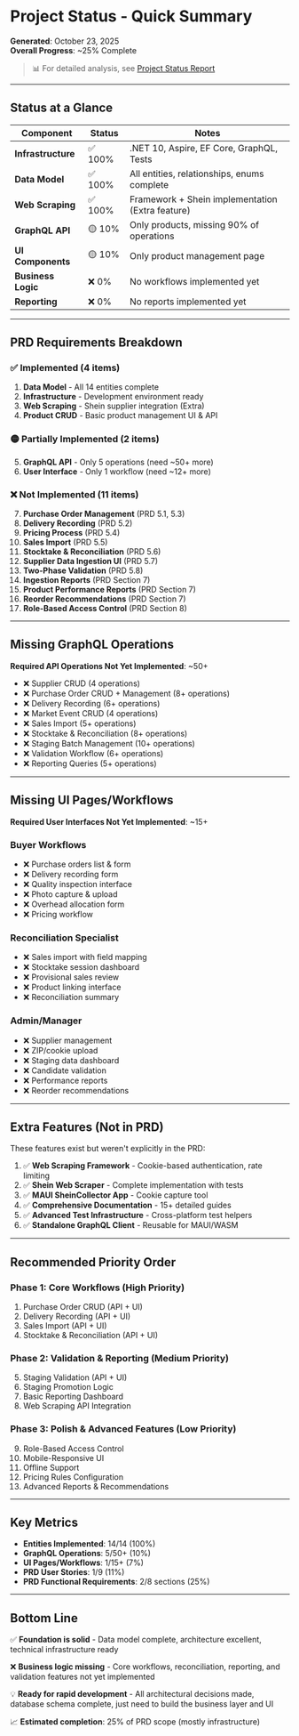 # Project Status - Quick Summary

**Generated**: October 23, 2025  
**Overall Progress**: ~25% Complete

> 📊 For detailed analysis, see [Project Status Report](project-status.md)

---

## Status at a Glance

| Component | Status | Notes |
|-----------|--------|-------|
| **Infrastructure** | ✅ 100% | .NET 10, Aspire, EF Core, GraphQL, Tests |
| **Data Model** | ✅ 100% | All entities, relationships, enums complete |
| **Web Scraping** | ✅ 100% | Framework + Shein implementation (Extra feature) |
| **GraphQL API** | 🟡 10% | Only products, missing 90% of operations |
| **UI Components** | 🟡 10% | Only product management page |
| **Business Logic** | ❌ 0% | No workflows implemented yet |
| **Reporting** | ❌ 0% | No reports implemented yet |

---

## PRD Requirements Breakdown

### ✅ Implemented (4 items)

1. **Data Model** - All 14 entities complete
2. **Infrastructure** - Development environment ready
3. **Web Scraping** - Shein supplier integration (Extra)
4. **Product CRUD** - Basic product management UI & API

### 🟡 Partially Implemented (2 items)

5. **GraphQL API** - Only 5 operations (need ~50+ more)
6. **User Interface** - Only 1 workflow (need ~12+ more)

### ❌ Not Implemented (11 items)

7. **Purchase Order Management** (PRD 5.1, 5.3)
8. **Delivery Recording** (PRD 5.2)
9. **Pricing Process** (PRD 5.4)
10. **Sales Import** (PRD 5.5)
11. **Stocktake & Reconciliation** (PRD 5.6)
12. **Supplier Data Ingestion UI** (PRD 5.7)
13. **Two-Phase Validation** (PRD 5.8)
14. **Ingestion Reports** (PRD Section 7)
15. **Product Performance Reports** (PRD Section 7)
16. **Reorder Recommendations** (PRD Section 7)
17. **Role-Based Access Control** (PRD Section 8)

---

## Missing GraphQL Operations

**Required API Operations Not Yet Implemented**: ~50+

- ❌ Supplier CRUD (4 operations)
- ❌ Purchase Order CRUD + Management (8+ operations)
- ❌ Delivery Recording (6+ operations)
- ❌ Market Event CRUD (4 operations)
- ❌ Sales Import (5+ operations)
- ❌ Stocktake & Reconciliation (8+ operations)
- ❌ Staging Batch Management (10+ operations)
- ❌ Validation Workflow (6+ operations)
- ❌ Reporting Queries (5+ operations)

---

## Missing UI Pages/Workflows

**Required User Interfaces Not Yet Implemented**: ~15+

### Buyer Workflows
- ❌ Purchase orders list & form
- ❌ Delivery recording form
- ❌ Quality inspection interface
- ❌ Photo capture & upload
- ❌ Overhead allocation form
- ❌ Pricing workflow

### Reconciliation Specialist
- ❌ Sales import with field mapping
- ❌ Stocktake session dashboard
- ❌ Provisional sales review
- ❌ Product linking interface
- ❌ Reconciliation summary

### Admin/Manager
- ❌ Supplier management
- ❌ ZIP/cookie upload
- ❌ Staging data dashboard
- ❌ Candidate validation
- ❌ Performance reports
- ❌ Reorder recommendations

---

## Extra Features (Not in PRD)

These features exist but weren't explicitly in the PRD:

1. ✅ **Web Scraping Framework** - Cookie-based authentication, rate limiting
2. ✅ **Shein Web Scraper** - Complete implementation with tests
3. ✅ **MAUI SheinCollector App** - Cookie capture tool
4. ✅ **Comprehensive Documentation** - 15+ detailed guides
5. ✅ **Advanced Test Infrastructure** - Cross-platform test helpers
6. ✅ **Standalone GraphQL Client** - Reusable for MAUI/WASM

---

## Recommended Priority Order

### Phase 1: Core Workflows (High Priority)
1. Purchase Order CRUD (API + UI)
2. Delivery Recording (API + UI)
3. Sales Import (API + UI)
4. Stocktake & Reconciliation (API + UI)

### Phase 2: Validation & Reporting (Medium Priority)
5. Staging Validation (API + UI)
6. Staging Promotion Logic
7. Basic Reporting Dashboard
8. Web Scraping API Integration

### Phase 3: Polish & Advanced Features (Low Priority)
9. Role-Based Access Control
10. Mobile-Responsive UI
11. Offline Support
12. Pricing Rules Configuration
13. Advanced Reports & Recommendations

---

## Key Metrics

- **Entities Implemented**: 14/14 (100%)
- **GraphQL Operations**: 5/50+ (10%)
- **UI Pages/Workflows**: 1/15+ (7%)
- **PRD User Stories**: 1/9 (11%)
- **PRD Functional Requirements**: 2/8 sections (25%)

---

## Bottom Line

✅ **Foundation is solid** - Data model complete, architecture excellent, technical infrastructure ready

❌ **Business logic missing** - Core workflows, reconciliation, reporting, and validation features not yet implemented

💡 **Ready for rapid development** - All architectural decisions made, database schema complete, just need to build the business layer and UI

📈 **Estimated completion**: 25% of PRD scope (mostly infrastructure)
